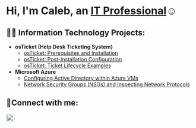 <h1>Hi, I'm Caleb, an <a href="https://linkedin.com/in/calebsholt">IT Professional</a>☺</h1>

<h2>👨‍💻 Information Technology Projects:</h2>

- <b>osTicket (Help Desk Ticketing System)</b>
  - [osTicket: Prerequisites and Installation](https://github.com/calebsholt/osticket-prereqs)
  - [osTicket: Post-Installation Configuration](https://github.com/calebsholt/post-install-config)
  - [osTicket: Ticket Lifecycle Examples](https://github.com/calebsholt/ticket-lifecycle)
- <b>Microsoft Azure</b>
  - [Configuring Active Directory within Azure VMs](https://github.com/calebsholt/configure-ad)
  - [Network Security Groups (NSGs) and Inspecting Network Protocols](https://github.com/calebsholt/azure-network-protocols)

<h2>🤳Connect with me:</h2>


[<img align="left" alt="Caleb | LinkedIn" width="22px" src="https://cdn.jsdelivr.net/npm/simple-icons@v3/icons/linkedin.svg" />][linkedin]



[linkedin]: https://linkedin.com/in/calebsholt
